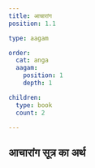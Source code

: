 ```yaml
---
title: आचारांग
position: 1.1

type: aagam

order:
  cat: anga
  aagam: 
    position: 1
    depth: 1

children:
  type: book
  count: 2

---
```


## आचारांग सूत्र का अर्थ

<children :children="children"></children>
